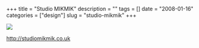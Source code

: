 +++
title = "Studio MIKMIK"
description = ""
tags = []
date = "2008-01-16"
categories = ["design"]
slug = "studio-mikmik"
+++


 

  <div id="screens-thumbs" class="clearfix">
    <div class="txt-center" id="design-submission"><a href="http://studiomikmik.co.uk/"><img id='bluga-thumbnail-1120' class='bluga-thumbnail large' src='//konigi.com/media/bluga/
wt47f28212a8711_0.jpg'/></a></div>  
  </div>   
<p><a href="http://studiomikmik.co.uk/">http://studiomikmik.co.uk</a></p>




